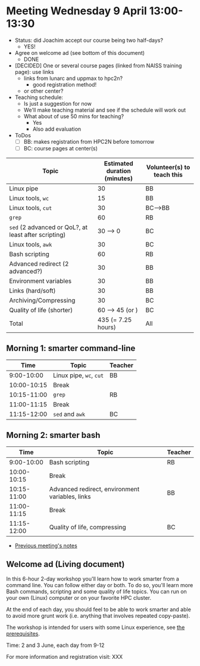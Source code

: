# Meeting Wednesday 9 April 13:00-13:30

- Status: did Joachim accept our course being two half-days?
    - YES!
- Agree on welcome ad (see bottom of this document)
    - DONE
- [DECIDED] One or several course pages (linked from NAISS training page): use links
    - links from lunarc and uppmax to hpc2n?
        - good registration method!
    - or other center?
- Teaching schedule:
    - Is just a suggestion for now
    - We'll make teaching material and see if the schedule will work out
    - What about of use 50 mins for teaching?
        - Yes
        - Also add evaluation
- ToDos
    - [ ] BB: makes registration from HPC2N before tomorrow
    - [ ] BC: course pages at center(s)

Topic                              |Estimated duration (minutes) |Volunteer(s) to teach this
-----------------------------------|-----------------------------|--------------------------
Linux pipe                         |30                           |BB
Linux tools, `wc`                  |15                           |BB
Linux tools, `cut`                 |30                           |BC-->BB
`grep`                             |60                           |RB
`sed` (2 advanced or QoL?, at least after scripting)         |30  --> 0                    |BC
Linux tools, `awk`                 |30                           |BC
Bash scripting                     |60                           |RB
Advanced redirect (2 advanced?)    |30                           |BB
Environment variables              |30                           |BB
Links (hard/soft)                  |30                           |BB
Archiving/Compressing              |30                           |BC
Quality of life (shorter)          |60 --> 45 (or )                   |BC
Total                              |435 (= 7.25 hours)           |All

## Morning 1: smarter command-line

Time        | Topic                 |Teacher
------------|-----------------------|-------
9:00-10:00  |Linux pipe, `wc`, `cut`|BB
10:00-10:15 |Break                  |
10:15-11:00 |`grep`                 |RB
11:00-11:15 |Break                  |
11:15-12:00 |`sed` and `awk`        |BC

## Morning 2: smarter bash

Time        | Topic                                         |Teacher
------------|-----------------------------------------------|-----------------
9:00-10:00  |Bash scripting                                 |RB
10:00-10:15 |Break                                          |
10:15-11:00 |Advanced redirect, environment variables, links|BB
11:00-11:15 |Break                                          |
11:15-12:00 |Quality of life, compressing                   |BC


- [Previous meeting's notes](https://github.com/UPPMAX/naiss_intermediate_bash_linux/blob/main/docs/meeting_notes/20250403.md)

## Welcome ad (Living document)

In this 6-hour 2-day workshop you'll learn how to work smarter from a command line. You can follow either day or both. To do so, you'll learn more Bash commands, scripting and some quality of life topics. You can run on your own (Linux) computer or on your favorite HPC cluster.

At the end of each day, you should feel to be able to work smarter and able to avoid more grunt work (i.e. anything that involves repeated copy-paste).

The workshop is intended for users with some Linux experience, see [the prerequisites](https://uppmax.github.io/naiss_intermediate_bash_linux/prerequisites/).

Time: 2 and 3 June, each day from 9-12

For more information and registration visit: XXX
